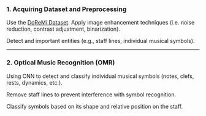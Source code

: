 ### 1. Acquiring Dataset and Preprocessing

Use the [DoReMi Dataset](https://github.com/steinbergmedia/DoReMi). Apply image enhancement techniques (i.e. noise reduction, contrast adjustment, binarization).

Detect and important entities (e.g., staff lines, individual musical symbols).

---

### 2. Optical Music Recognition (OMR)

Using CNN to detect and classify individual musical symbols (notes, clefs, rests, dynamics, etc.). 

Remove staff lines to prevent interference with symbol recognition. 

Classify symbols based on its shape and relative position on the staff.